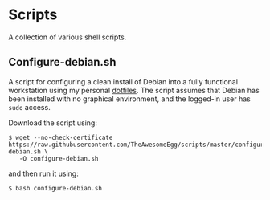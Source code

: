 # Scripts

A collection of various shell scripts.

## Configure-debian.sh

A script for configuring a clean install of Debian into a fully functional workstation using my personal [dotfiles](https://github.com/TheAwesomeEgg/dotfiles). The script assumes that Debian has been installed with no graphical environment, and the logged-in user has `sudo` access.

Download the script using:

```
$ wget --no-check-certificate https://raw.githubusercontent.com/TheAwesomeEgg/scripts/master/configure-debian.sh \
   -O configure-debian.sh
```

and then run it using:

```
$ bash configure-debian.sh
```
